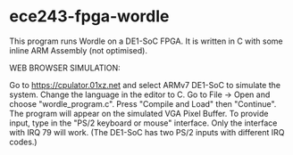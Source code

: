 # ece243-fpga-wordle
This program runs Wordle on a DE1-SoC FPGA. It is written in C with some inline ARM Assembly (not optimised). 

WEB BROWSER SIMULATION:

Go to https://cpulator.01xz.net and select ARMv7 DE1-SoC to simulate the system.
Change the language in the editor to C.
Go to File -> Open and choose "wordle_program.c". Press "Compile and Load" then "Continue". The program will appear on the simulated VGA Pixel Buffer.
To provide input, type in the "PS/2 keyboard or mouse" interface. Only the interface with IRQ 79 will work. (The DE1-SoC has two PS/2 inputs with different IRQ codes.)
